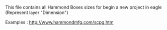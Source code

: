 This file contains all Hammond Boxes sizes for begin a new project in eagle
(Represent layer "Dimension")

Examples : http://www.hammondmfg.com/scpg.htm